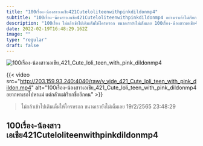 ```yaml
---
title: "100เรื่อง-น้องสาวเอเชีย421Cuteloliteenwithpinkdildonmp4"
subtitle: "100เรื่อง-น้องสาวเอเชีย421Cuteloliteenwithpinkdildonmp4 อย่างเราเค้าไม่เรียกอ้วนหรอก เค้าเรียก “น่ารักไม่เบา”"
description: "100เรื่อง ไม่กล้าเข้าไปเติมเต็มให้ใครหรอก ขนาดเรายังไม่เต็มเลย 100เรื่อง-น้องสาวเอเชีย421Cuteloliteenwithpinkdildonmp4 19/2/2565 23:48:29"
date: 2022-02-19T16:48:29.162Z
image: ""
type: "regular"
draft: false
---
```


![100เรื่อง-น้องสาวเอเชีย_421_Cute_loli_teen_with_pink_dildonmp4](http://203.159.93.240:4040/raw/v_vide_421_Cute_loli_teen_with_pink_dildon.jpg)

{{< video src="http://203.159.93.240:4040/raw/v_vide_421_Cute_loli_teen_with_pink_dildon.mp4" alt="100เรื่อง-น้องสาวเอเชีย_421_Cute_loli_teen_with_pink_dildonmp4 อยากพาเธอไปหาแม่ แต่กลัวแม่เรียกชื่ออีกคน" >}}


> ไม่กล้าเข้าไปเติมเต็มให้ใครหรอก ขนาดเรายังไม่เต็มเลย 19/2/2565 23:48:29

## 100เรื่อง-น้องสาวเอเชีย421Cuteloliteenwithpinkdildonmp4
